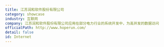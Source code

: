 ```yaml
---
title: 江苏润和软件股份有限公司
category: showcase
industry: 互联网
company: 江苏润和软件股份有限公司应用在部分电力行业的系统开发中，为高并发的数据访问提供支撑。部署openGauss服务器节点数为11~20个。
officialPath: http://www.hoperun.com/
detail: false
id: Internet
---
```

